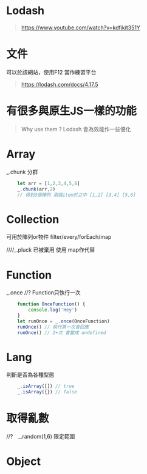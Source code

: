 # Lodash
> https://www.youtube.com/watch?v=kdfikit351Y

# 文件
可以於該網站，使用F12 當作練習平台
> https://lodash.com/docs/4.17.5

# 有很多與原生JS一樣的功能
> Why use them ?
Lodash 會為效能作一些優化

# Array
_.chunk 分群
```js
    let arr = [1,2,3,4,5,6]
    _.chunk(arr,2)
    // 得到3個陣列 兩個item於之中 [1,2] [3,4] [5,6]
```

# Collection 
可用於陣列or物件
filter/every/forEach/map

////_.pluck 已被棄用 使用 map作代替

# Function

_.once //? Function只執行一次
```js
    function OnceFunction() {
        console.log('Hey')
    }
    let runOnce = _.once(OnceFunction)
    runOnce() // 執行第一次會回應
    runOnce() // 2+次 會變成 undefined
```

# Lang
判斷是否為各種型態


```js
    _.isArray([]) // true
    _.isArray({}) // false
```

# 取得亂數
//?　_.random(1,6) 限定範圍

# Object



